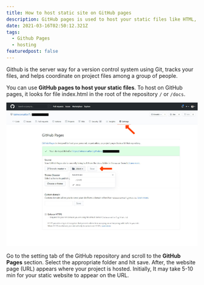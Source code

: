 ```yaml
---
title: How to host static site on GitHub pages
description: GitHub pages is used to host your static files like HTML, CSS and JavaScript.
date: 2021-03-16T02:50:12.321Z
tags:
  - Github Pages
  - hosting
featuredpost: false
---
```

Github is the server way for a version control system using Git, tracks your files, and helps coordinate on project files among a group of people.



You can use **GitHub pages to host your static files**. To host on GitHub pages, it looks for file index.html in the root of the repository `/` or `/docs`.

![Host projects on Github Pages](./github-pages-host.jpg "Host projects on Github Pages")

Go to the setting tab of the GitHub repository and scroll to the **GitHub Pages** section. Select the appropriate folder and hit save. After, the website page (URL) appears where your project is hosted. Initially, It may take 5-10 min for your static website to appear on the URL.
